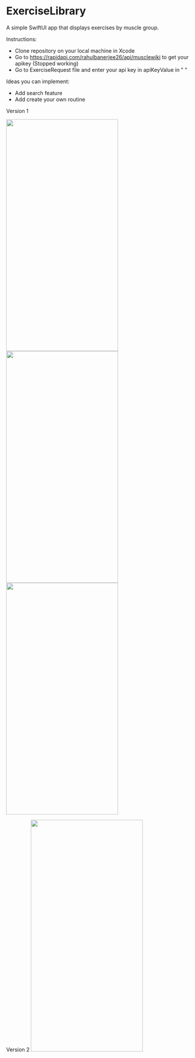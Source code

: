 # ExerciseLibrary
A simple SwiftUI app that displays exercises by muscle group.

Instructions:

- Clone repository on your local machine in Xcode
- Go to https://rapidapi.com/rahulbanerjee26/api/musclewiki to get your apikey (Stopped working)
- Go to ExerciseRequest file and enter your api key in apiKeyValue in " "

Ideas you can implement:

- Add search feature
- Add create your own routine


  
Version 1

<img src="https://github.com/drylaustin/ExerciseLibrary/assets/27654498/93f41363-ac97-419c-8f30-31146d012a4f" height="620" width="300">

<img src="https://github.com/drylaustin/ExerciseLibrary/assets/27654498/8b0d1893-0fad-447c-b051-d04efb769a88" height="620" width="300">


<img src="https://github.com/drylaustin/ExerciseLibrary/assets/27654498/222f9138-8980-4da8-ab66-2094b8122d85" height="620" width="300">

Version 2
<img src="https://github.com/drylaustin/ExerciseLibrary/assets/27654498/03c973fd-df62-4f19-a3aa-4d1dc4c102bd" height="620" width="300">
